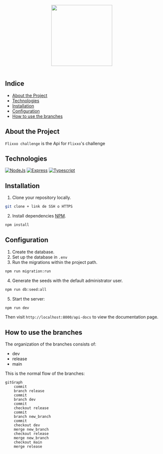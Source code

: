 <p align="center">
    <a href="https://www.flixxo.com" target="_blank">
        <img src="https://www.flixxo.com/favicon.png" width="200" height="200" style="padding: 1rem;">
    </a>
</p>

## Indice

- <a href="#project">About the Project</a>
- <a href="#technologies">Technologies</a>
- <a href="#installation">Installation</a>
- <a href="#config">Configuration</a>
- <a href="#branches">How to use the branches</a>

## About the Project <a name="project"></a>

`Flixxo challenge` is the Api for `Flixxo`'s challenge

## Technologies <a name="technologies"></a>

[![NodeJs][nodejs.org]][node-url] [![Express][express.com]][express-url] [![Typescript][typescript.org]][typescript-url]

## Installation <a name="installation"></a>

1. Clone your repository locally.

```bash
git clone + link de SSH o HTTPS
```

2. Install dependencies [NPM](https://www.npmjs.com/ 'https://www.npmjs.com/').

```bash
npm install
```

## Configuration <a name="config"></a>

1. Create the database.
2. Set up the database in `.env`
3. Run the migrations within the project path.

```bash
npm run migration:run
```

4. Generate the seeds with the default administrator user.

```bash
npm run db:seed:all
```

5. Start the server:

```bash
npm run dev
```

Then visit `http://localhost:8000/api-docs` to view the documentation page.

## How to use the branches <a name="branches"></a>

The organization of the branches consists of:

- dev
- release
- main

This is the normal flow of the branches:

```mermaid
gitGraph
    commit
    branch release
    commit
    branch dev
    commit
    checkout release
    commit
    branch new_branch
    commit
    checkout dev
    merge new_branch
    checkout release
    merge new_branch
    checkout main
    merge release
```

[nodejs.org]: https://img.shields.io/badge/NodeJS-brightgreen?style=for-the-badge&logo=node.js&logoColor=white
[node-url]: https://nodejs.org
[express.com]: https://img.shields.io/badge/Express-white?style=for-the-badge&logo=express&logoColor=black
[express-url]: https://expressjs.com/
[typescript.org]: https://img.shields.io/badge/Typescript-blue?style=for-the-badge&logo=typescript&logoColor=white
[typescript-url]: https://www.typescriptlang.org/
